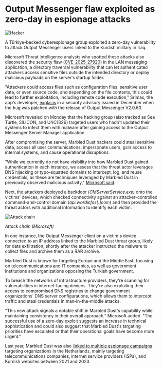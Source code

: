 # Output Messenger flaw exploited as zero-day in espionage attacks

![Hacker](https://www.bleepstatic.com/content/hl-images/2024/05/07/hacker.jpg)

A Türkiye-backed cyberespionage group exploited a zero-day vulnerability to attack Output Messenger users linked to the Kurdish military in Iraq.

Microsoft Threat Intelligence analysts who spotted these attacks also discovered the security flaw ([CVE-2025-27920](https://www.cve.org/CVERecord?id=CVE-2025-27920)) in the LAN messaging application, a directory traversal vulnerability that can let authenticated attackers access sensitive files outside the intended directory or deploy malicious payloads on the server's startup folder.

"Attackers could access files such as configuration files, sensitive user data, or even source code, and depending on the file contents, this could lead to further exploitation, including remote code execution," Srimax, the app's developer, [explains](https://www.outputmessenger.com/cve-2025-27920/) in a security advisory issued in December when the bug was patched with the release of Output Messenger V2.0.63.

Microsoft revealed on Monday that the hacking group (also tracked as Sea Turtle, SILICON, and UNC1326) targeted users who hadn't updated their systems to infect them with malware after gaining access to the Output Messenger Server Manager application.

After compromising the server, Marbled Dust hackers could steal sensitive data, access all user communications, impersonate users, gain access to internal systems, and cause operational disruptions.

"While we currently do not have visibility into how Marbled Dust gained authentication in each instance, we assess that the threat actor leverages DNS hijacking or typo-squatted domains to intercept, log, and reuse credentials, as these are techniques leveraged by Marbled Dust in previously observed malicious activity," [Microsoft said](https://www.microsoft.com/en-us/security/blog/2025/05/12/marbled-dust-leverages-zero-day-in-output-messenger-for-regional-espionage/).

Next, the attackers deployed a backdoor (_OMServerService.exe)_ onto the victims' devices, which checked connectivity against an attacker-controlled command-and-control domain (_api.wordinfos\[.\]com_) and then provided the threat actors with additional information to identify each victim.

![Attack chain](https://www.bleepstatic.com/images/news/u/1109292/2025/attack-chain.webp)

_Attack chain (Microsoft)_

​In one instance, the Output Messenger client on a victim's device connected to an IP address linked to the Marbled Dust threat group, likely for data exfiltration, shortly after the attacker instructed the malware to collect files and archive them as a RAR archive.

Marbled Dust is known for targeting Europe and the Middle East, focusing on telecommunications and IT companies, as well as government institutions and organizations opposing the Turkish government.

To breach the networks of infrastructure providers, they're scanning for vulnerabilities in internet-facing devices. They're also exploiting their access to compromised DNS registries to change government organizations' DNS server configurations, which allows them to intercept traffic and steal credentials in man-in-the-middle attacks.

"This new attack signals a notable shift in Marbled Dust's capability while maintaining consistency in their overall approach," Microsoft added. "The successful use of a zero-day exploit suggests an increase in technical sophistication and could also suggest that Marbled Dust's targeting priorities have escalated or that their operational goals have become more urgent."

Last year, Marbled Dust was also [linked to multiple espionage campaigns](https://www.bleepingcomputer.com/news/security/turkish-hackers-sea-turtle-expand-attacks-to-dutch-isps-telcos/) targeting organizations in the Netherlands, mainly targeting telecommunications companies, internet service providers (ISPs), and Kurdish websites between 2021 and 2023.